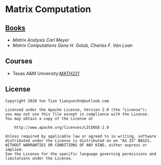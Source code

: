 # Matrix Computation

## [Books](Books)

- _Matrix Analysis Carl Meyer_
- _Matrix Computations Gene H. Golub, Charles F. Van Loan_

## Courses

- Texas A&M University:[MATH221](math221)

## License

```
Copyright 2020 Yun Tian tianyunchn@outlook.com

Licensed under the Apache License, Version 2.0 (the "License");
you may not use this file except in compliance with the License.
You may obtain a copy of the License at

    http://www.apache.org/licenses/LICENSE-2.0

Unless required by applicable law or agreed to in writing, software
distributed under the License is distributed on an "AS IS" BASIS,
WITHOUT WARRANTIES OR CONDITIONS OF ANY KIND, either express or implied.
See the License for the specific language governing permissions and
limitations under the License.
```
